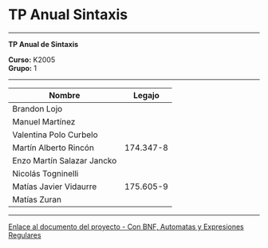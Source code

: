 # TP Anual Sintaxis

---

**TP Anual de Sintaxis**

**Curso:** K2005  
**Grupo:** 1

---

| Nombre                        | Legajo           |
|-------------------------------|------------------|
| Brandon Lojo                  |            |
| Manuel Martínez               |            |
| Valentina Polo Curbelo        |            |
| Martín Alberto Rincón         | 174.347-8           |
| Enzo Martín Salazar Jancko    |            |
| Nicolás Togninelli            |            |
| Matías Javier Vidaurre        | 175.605-9           |
| Matías Zuran                  |            |

---

[Enlace al documento del proyecto - Con BNF, Automatas y Expresiones Regulares](https://docs.google.com/document/d/1bxI0d8Bm1yG39npCt_y-hiPLAMfuivLVzZ0ogwfgvGg/edit)



  

